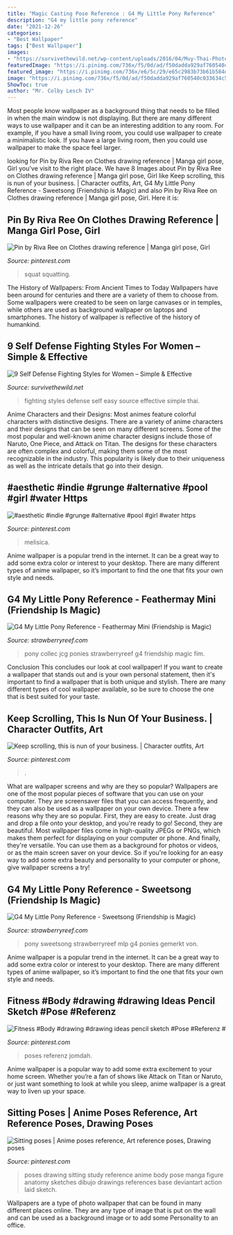 ```yaml
---
title: "Magic Casting Pose Reference : G4 My Little Pony Reference"
description: "G4 my little pony reference"
date: "2021-12-26"
categories:
- "Best Wallpaper"
tags: ["Best Wallpaper"]
images:
- "https://survivethewild.net/wp-content/uploads/2016/04/Muy-Thai-Photobucket.jpg"
featuredImage: "https://i.pinimg.com/736x/f5/0d/ad/f50dadda929af760540c033634c56a0b--poses.jpg"
featured_image: "https://i.pinimg.com/736x/e6/5c/29/e65c2983b73b61b584df9b6c8fd68ceb--drawing-reference-uniform.jpg"
image: "https://i.pinimg.com/736x/f5/0d/ad/f50dadda929af760540c033634c56a0b--poses.jpg"
ShowToc: true
author: "Mr. Colby Lesch IV"
---
```



Most people know wallpaper as a background thing that needs to be filled in when the main window is not displaying. But there are many different ways to use wallpaper and it can be an interesting addition to any room. For example, if you have a small living room, you could use wallpaper to create a minimalistic look. If you have a large living room, then you could use wallpaper to make the space feel larger.

	

		
looking for Pin by Riva Ree on Clothes drawing reference | Manga girl pose, Girl you've visit to the right place. We have 8 Images about Pin by Riva Ree on Clothes drawing reference | Manga girl pose, Girl like Keep scrolling, this is nun of your business. | Character outfits, Art, G4 My Little Pony Reference - Sweetsong (Friendship is Magic) and also Pin by Riva Ree on Clothes drawing reference | Manga girl pose, Girl. Here it is:
		
    
## Pin By Riva Ree On Clothes Drawing Reference | Manga Girl Pose, Girl

<img loading=lazy src="https://i.pinimg.com/736x/e6/5c/29/e65c2983b73b61b584df9b6c8fd68ceb--drawing-reference-uniform.jpg" onerror="this.onerror=null;this.src='https://tse4.mm.bing.net/th?id=OIP.Rt1ofKB_Xet5PoPBxSUkVgHaHa&amp;pid=15.1';" alt="Pin by Riva Ree on Clothes drawing reference | Manga girl pose, Girl">

_Source: pinterest.com_

>squat squatting. 

	

The History of Wallpapers: From Ancient Times to Today
Wallpapers have been around for centuries and there are a variety of them to choose from. Some wallpapers were created to be seen on large canvases or in temples, while others are used as background wallpaper on laptops and smartphones. The history of wallpaper is reflective of the history of humankind.

    
## 9 Self Defense Fighting Styles For Women – Simple &amp; Effective

<img loading=lazy src="https://survivethewild.net/wp-content/uploads/2016/04/Muy-Thai-Photobucket.jpg" onerror="this.onerror=null;this.src='https://tse3.mm.bing.net/th?id=OIP.esTGRFiIkzuq2jcY1XWuOgAAAA&amp;pid=15.1';" alt="9 Self Defense Fighting Styles for Women – Simple &amp; Effective">

_Source: survivethewild.net_

>fighting styles defense self easy source effective simple thai. 

	

Anime Characters and their Designs: Most animes feature colorful characters with distinctive designs.
There are a variety of anime characters and their designs that can be seen on many different screens. Some of the most popular and well-known anime character designs include those of Naruto, One Piece, and Attack on Titan. The designs for these characters are often complex and colorful, making them some of the most recognizable in the industry. This popularity is likely due to their uniqueness as well as the intricate details that go into their design.

    
## #aesthetic #indie #grunge #alternative #pool #girl #water Https

<img loading=lazy src="https://i.pinimg.com/736x/cb/1f/56/cb1f56dff968dc331169c5bd373c3fd0.jpg" onerror="this.onerror=null;this.src='https://tse1.mm.bing.net/th?id=OIP.zxmMLxU3l0BAlJzctYElKgHaHY&amp;pid=15.1';" alt="#aesthetic #indie #grunge #alternative #pool #girl #water https">

_Source: pinterest.com_

>melisica. 

	

Anime wallpaper is a popular trend in the internet. It can be a great way to add some extra color or interest to your desktop. There are many different types of anime wallpaper, so it’s important to find the one that fits your own style and needs.

    
## G4 My Little Pony Reference - Feathermay Mini (Friendship Is Magic)

<img loading=lazy src="http://www.strawberryreef.com/images/Ponies/FIM/FeathermayFIMpv_L_collec-jcg.jpg" onerror="this.onerror=null;this.src='https://tse2.mm.bing.net/th?id=OIP.a-OT-UoaZbNoyDKdRG6m5QHaKE&amp;pid=15.1';" alt="G4 My Little Pony Reference - Feathermay Mini (Friendship is Magic)">

_Source: strawberryreef.com_

>pony collec jcg ponies strawberryreef g4 friendship magic fim. 

	

Conclusion
This concludes our look at cool wallpaper! If you want to create a wallpaper that stands out and is your own personal statement, then it's important to find a wallpaper that is both unique and stylish. There are many different types of cool wallpaper available, so be sure to choose the one that is best suited for your taste.

    
## Keep Scrolling, This Is Nun Of Your Business. | Character Outfits, Art

<img loading=lazy src="https://i.pinimg.com/736x/a1/a5/0f/a1a50f5bd9704345540fb63780419a96.jpg" onerror="this.onerror=null;this.src='https://tse4.mm.bing.net/th?id=OIP.SpCdf0Y4G01MlRTNl4y8sQHaI6&amp;pid=15.1';" alt="Keep scrolling, this is nun of your business. | Character outfits, Art">

_Source: pinterest.com_

>. 

	

What are wallpaper screens and why are they so popular?
Wallpapers are one of the most popular pieces of software that you can use on your computer. They are screensaver files that you can access frequently, and they can also be used as a wallpaper on your own device. There a few reasons why they are so popular. First, they are easy to create. Just drag and drop a file onto your desktop, and you're ready to go! Second, they are beautiful. Most wallpaper files come in high-quality JPEGs or PNGs, which makes them perfect for displaying on your computer or phone. And finally, they're versatile. You can use them as a background for photos or videos, or as the main screen saver on your device. So if you're looking for an easy way to add some extra beauty and personality to your computer or phone, give wallpaper screens a try!

    
## G4 My Little Pony Reference - Sweetsong (Friendship Is Magic)

<img loading=lazy src="http://www.strawberryreef.com/images/Ponies/FIM/SweetsongFIMglimmer_L_hasbro.jpg" onerror="this.onerror=null;this.src='https://tse3.mm.bing.net/th?id=OIP.SeLbnZt1JC-N9dGJdultmQHaHC&amp;pid=15.1';" alt="G4 My Little Pony Reference - Sweetsong (Friendship is Magic)">

_Source: strawberryreef.com_

>pony sweetsong strawberryreef mlp g4 ponies gemerkt von. 

	

Anime wallpaper is a popular trend in the internet. It can be a great way to add some extra color or interest to your desktop. There are many different types of anime wallpaper, so it’s important to find the one that fits your own style and needs.

    
## Fitness #Body #drawing #drawing Ideas Pencil Sketch #Pose #Referenz #

<img loading=lazy src="https://i.pinimg.com/736x/16/a0/cc/16a0cc7674218c93dcefa04c512d755f.jpg" onerror="this.onerror=null;this.src='https://tse3.mm.bing.net/th?id=OIP.lOOVcN_VHiOSgwe9iOl5WwAAAA&amp;pid=15.1';" alt="Fitness #Body #drawing #drawing ideas pencil sketch #Pose #Referenz #">

_Source: pinterest.com_

>poses referenz jomdah. 

	

Anime wallpaper is a popular way to add some extra excitement to your home screen. Whether you’re a fan of shows like Attack on Titan or Naruto, or just want something to look at while you sleep, anime wallpaper is a great way to liven up your space.

    
## Sitting Poses | Anime Poses Reference, Art Reference Poses, Drawing Poses

<img loading=lazy src="https://i.pinimg.com/736x/f5/0d/ad/f50dadda929af760540c033634c56a0b--poses.jpg" onerror="this.onerror=null;this.src='https://tse4.mm.bing.net/th?id=OIP.RCypULxpUGM3YZAAPMzUrQHaKj&amp;pid=15.1';" alt="Sitting poses | Anime poses reference, Art reference poses, Drawing poses">

_Source: pinterest.com_

>poses drawing sitting study reference anime body pose manga figure anatomy sketches dibujo drawings references base deviantart action laid sketch. 

	



Wallpapers are a type of photo wallpaper that can be found in many different places online. They are any type of image that is put on the wall and can be used as a background image or to add some Personality to an office.

